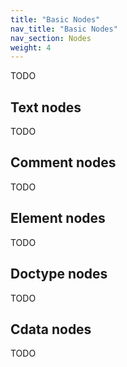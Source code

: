 ```yaml
---
title: "Basic Nodes"
nav_title: "Basic Nodes"
nav_section: Nodes
weight: 4
---
```


TODO

## Text nodes

TODO

## Comment nodes

TODO

## Element nodes

TODO

## Doctype nodes

TODO

## Cdata nodes

TODO